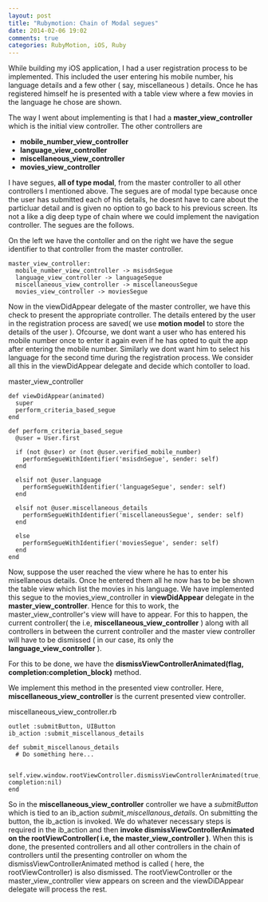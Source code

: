 ```yaml
---
layout: post
title: "Rubymotion: Chain of Modal segues"
date: 2014-02-06 19:02
comments: true
categories: RubyMotion, iOS, Ruby
---
```


While building my iOS application, I had a user registration process to be implemented. This included the user entering his mobile number, his language details and a few other ( say, miscellaneous ) details. Once he has registered himself he is presented with a table view where a few movies in the language he chose are shown.

The way I went about implementing is that I had a **master_view_controller** which is the initial view controller. The other controllers are

* **mobile_number_view_controller**
* **language_view_controller**
* **miscellaneous_view_controller**
* **movies_view_controller**

I have segues, **all of type modal**, from the master controller to all other controllers I mentioned above. The segues are of modal type because once the user has submitted each of his details, he doesnt have to care about the particluar detail and is given no option to go back to his previous screen. Its not a like a dig deep type of chain where we could implement the navigation controller. The segues are the follows.

On the left we have the contoller and on the right we have the segue identifier to that controller from the master controller.

    master_view_controller:
      mobile_number_view_controller -> msisdnSegue
      language_view_controller -> languageSegue
      miscellaneous_view_controller -> miscellaneousSegue
      movies_view_controller -> moviesSegue


Now in the viewDidAppear delegate of the master controller, we have this check to present the appropriate controller. The details entered by the user in the registration process are saved( we use **motion model** to store the details of the user ). Ofcourse, we dont want a user who has entered his mobile number once to enter it again even if he has opted to quit the app after entering the mobile number. Similarly we dont want him to select his language for the second time during the registration process. We consider all this in the viewDidAppear delegate and decide which contoller to load.

master_view_controller

    def viewDidAppear(animated)
      super
      perform_criteria_based_segue
    end

    def perform_criteria_based_segue
      @user = User.first

      if (not @user) or (not @user.verified_mobile_number)
        performSegueWithIdentifier('msisdnSegue', sender: self)
      end

      elsif not @user.language
        performSegueWithIdentifier('languageSegue', sender: self)
      end

      elsif not @user.miscellaneous_details
        performSegueWithIdentifier('miscellaneousSegue', sender: self)
      end

      else
        performSegueWithIdentifier('moviesSegue', sender: self)
      end
    end

Now, suppose the user reached the view where he has to enter his misellaneous details. Once he entered them all he now has to be be shown the table view which list the movies in his language. We have implemented this segue to the movies_view_controller in **viewDidAppear** delegate in the **master_view_controller**. Hence for this to work, the master_view_controller's view will have to appear. For this to happen, the current controller( the i.e, **miscellaneous_view_controller** ) along with all controllers in between the current controller and the master view controller will have to be dismissed ( in our case, its only the **language_view_controller** ).

For this to be done, we have the **dismissViewControllerAnimated(flag, completion:completion_block)** method.

We implement this method in the presented view controller. Here, **miscellaneous_view_controller** is the current presented view controller.

miscellaneous_view_controller.rb

    outlet :submitButton, UIButton
    ib_action :submit_miscellanous_details

    def submit_miscellanous_details
      # Do something here...

      self.view.window.rootViewController.dismissViewControllerAnimated(true, completion:nil)
    end


So in the **miscellaneous_view_controller** controller we have a *submitButton* which is tied to an ib_action *submit_miscellanous_details*. On submitting the button, the ib_action is invoked. We do whatever necessary steps is required in the ib_action and then **invoke dismissViewControllerAnimated on the rootViewController( i.e, the master_view_controller )**. When this is done, the presented controllers and all other controllers in the chain of controllers until the presenting controller on whom the dismissViewControllerAnimated method is called ( here, the rootViewController) is also dismissed. The rootViewController or the master_view_controller view appears on screen and the viewDiDAppear delegate will process the rest.

